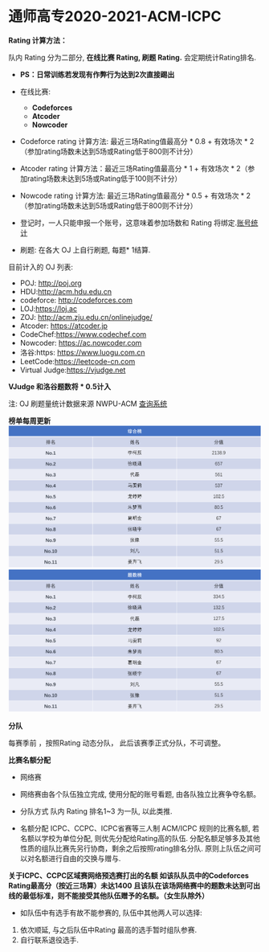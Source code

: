 # 通师高专2020-2021-ACM-ICPC

**Rating 计算方法：**

队内 Rating 分为二部分, **在线比赛 Rating, 刷题 Rating.** 会定期统计Rating排名.

 - **PS：日常训练若发现有作弊行为达到2次直接踢出**
 - 在线比赛:
    - **Codeforces** 
    - **Atcoder**
    - **Nowcoder**

 - Codeforce rating 计算方法: 最近三场Rating值最高分 * 0.8 + 有效场次 * 2（参加rating场数未达到5场或Rating低于800则不计分）
 - Atcoder rating 计算方法：最近三场Rating值最高分 * 1 + 有效场次 * 2（参加rating场数未达到5场或Rating低于100则不计分）
 - Nowcode rating 计算方法: 最近三场Rating值最高分 * 0.5 + 有效场次 * 2（参加rating场数未达到5场或Rating低于800则不计分）
 - 登记时，一人只能申报一个账号，这意味着参加场数和 Rating 将绑定.[账号统计](https://docs.qq.com/sheet/DYVRwTFhzYWtwZXNX?groupUin=2c50vMuLDKF6Uxpa3LKXwg%3D%3D&tdsourcetag=s_macqq_aiomsg&tab=BB08J2)
 - 刷题: 在各大 OJ 上自行刷题, 每题* 1结算.

  目前计入的 OJ 列表:

 - POJ: http://poj.org
 - HDU:http://acm.hdu.edu.cn 
 - codeforce: http://codeforces.com 
 - LOJ:https://loj.ac 
 - ZOJ: http://acm.zju.edu.cn/onlinejudge/
 - Atcoder: https://atcoder.jp 
 - CodeChef:https://www.codechef.com 
 - Nowcoder: https://ac.nowcoder.com
 - 洛谷:https: https://www.luogu.com.cn
 - LeetCode:https://leetcode-cn.com
 - Virtual Judge:https://vjudge.net


**VJudge 和洛谷题数将 * 0.5计入**

注: OJ 刷题量统计数据来源 NWPU-ACM [查询系统](https://ojhunt.com/statistics)

**榜单每周更新**
![](https://raw.githubusercontent.com/Joker-lkc/-2020-2021-ACM-ICPC/main/%E5%9B%BE%E7%89%872.png)
![](https://github.com/Joker-lkc/-2020-2021-ACM-ICPC/blob/main/%E5%9B%BE%E7%89%871.png)


 **分队**
 
每赛季前 ，按照Rating 动态分队， 此后该赛季正式分队，不可调整。

**比赛名额分配**

 -  网络赛

 - 网络赛由各个队伍独立完成, 使用分配的账号看题, 由各队独立比赛争夺名额。

- 分队方式
队内 Rating 排名1~3 为一队, 以此类推.

- 名额分配
ICPC、CCPC、ICPC省赛等三人制 ACM/ICPC 规则的比赛名额, 若名额以学校为单位分配, 则优先分配给Rating高的队伍.
分配名额足够多及其他性质的组队比赛先另行协商，剩余之后按照rating排名分队.
原则上队伍之间可以对名额进行自由的交换与赠与.

**关于ICPC、CCPC区域赛网络预选赛打出的名额 如该队队员中的Codeforces Rating最高分（按近三场算）未达1400 且该队在该场网络赛中的题数未达到可出线的最低标准，则不能接受其他队伍赠予的名额。（女生队除外）**

- 如队伍中有选手有故不能参赛的, 队伍中其他两人可以选择:
1. 依次顺延, 与之后队伍中Rating 最高的选手暂时组队参赛.
2. 自行联系退役选手.
